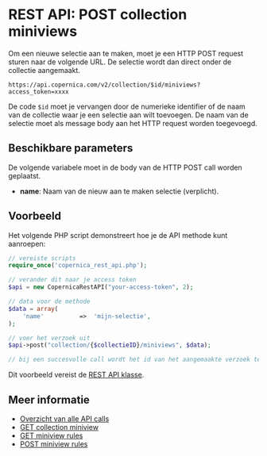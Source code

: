 # REST API: POST collection miniviews

Om een nieuwe selectie aan te maken, moet je een HTTP POST request sturen
naar de volgende URL. De selectie wordt dan direct onder de collectie aangemaakt.

`https://api.copernica.com/v2/collection/$id/miniviews?access_token=xxxx`

De code `$id` moet je vervangen door de numerieke identifier of de naam van de 
collectie waar je een selectie aan wilt toevoegen. De naam van de selectie moet
als message body aan het HTTP request worden toegevoegd.


## Beschikbare parameters

De volgende variabele moet in de body van de HTTP POST call worden geplaatst.

- **name**: Naam van de nieuw aan te maken selectie (verplicht).

## Voorbeeld

Het volgende PHP script demonstreert hoe je de API methode kunt aanroepen:

```php
// vereiste scripts
require_once('copernica_rest_api.php');

// verander dit naar je access token
$api = new CopernicaRestAPI("your-access-token", 2);

// data voor de methode
$data = array(
    'name'          =>  'mijn-selectie', 
);

// voer het verzoek uit
$api->post("collection/{$collectieID}/miniviews", $data);

// bij een succesvolle call wordt het id van het aangemaakte verzoek teruggegeven
```

Dit voorbeeld vereist de [REST API klasse](rest-php).

## Meer informatie

* [Overzicht van alle API calls](rest-api)
* [GET collection miniview](rest-get-collection-miniviews)
* [GET miniview rules](rest-get-miniview-rules)
* [POST miniview rules](rest-post-miniview-rules)
